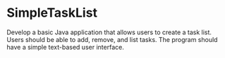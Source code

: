 # SimpleTaskList
 Develop a basic Java application that allows users to create a task list. Users should be able to add, remove, and list tasks. The program should have a simple text-based user interface.
